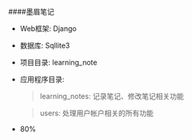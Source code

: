 ####墨眉笔记

- Web框架: Django

- 数据库: Sqllite3

- 项目目录: learning_note

- 应用程序目录:

  > learning_notes: 记录笔记、修改笔记相关功能

  > users: 处理用户帐户相关的所有功能

- 80%
